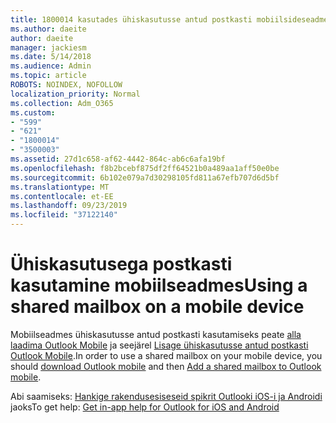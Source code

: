 ```yaml
---
title: 1800014 kasutades ühiskasutusse antud postkasti mobiilsideseadme
ms.author: daeite
author: daeite
manager: jackiesm
ms.date: 5/14/2018
ms.audience: Admin
ms.topic: article
ROBOTS: NOINDEX, NOFOLLOW
localization_priority: Normal
ms.collection: Adm_O365
ms.custom:
- "599"
- "621"
- "1800014"
- "3500003"
ms.assetid: 27d1c658-af62-4442-864c-ab6c6afa19bf
ms.openlocfilehash: f8b2bcebf875df2ff64521b0a489aa1aff50e0be
ms.sourcegitcommit: 6b102e079a7d30298105fd811a67efb707d6d5bf
ms.translationtype: MT
ms.contentlocale: et-EE
ms.lasthandoff: 09/23/2019
ms.locfileid: "37122140"
---
```

# <a name="using-a-shared-mailbox-on-a-mobile-device"></a><span data-ttu-id="a85de-102">Ühiskasutusega postkasti kasutamine mobiilseadmes</span><span class="sxs-lookup"><span data-stu-id="a85de-102">Using a shared mailbox on a mobile device</span></span>

<span data-ttu-id="a85de-103">Mobiilseadmes ühiskasutusse antud postkasti kasutamiseks peate [alla laadima Outlook Mobile](https://products.office.com/en-us/outlook-mobile-for-android-and-ios) ja seejärel [Lisage ühiskasutusse antud postkasti Outlook Mobile](https://support.office.com/en-us/article/Add-a-shared-mailbox-to-Outlook-mobile-f866242c-81b2-472e-8776-6c49c5473c9f).</span><span class="sxs-lookup"><span data-stu-id="a85de-103">In order to use a shared mailbox on your mobile device, you should [download Outlook mobile](https://products.office.com/en-us/outlook-mobile-for-android-and-ios) and then [Add a shared mailbox to Outlook mobile](https://support.office.com/en-us/article/Add-a-shared-mailbox-to-Outlook-mobile-f866242c-81b2-472e-8776-6c49c5473c9f).</span></span>
  
<span data-ttu-id="a85de-104">Abi saamiseks: [Hankige rakendusesiseseid spikrit Outlooki iOS-i ja Androidi](https://support.office.com/article/Get-in-app-help-for-Outlook-for-iOS-and-Android-218a22d1-9fa5-4889-b689-de1c63493243) jaoks</span><span class="sxs-lookup"><span data-stu-id="a85de-104">To get help: [Get in-app help for Outlook for iOS and Android](https://support.office.com/article/Get-in-app-help-for-Outlook-for-iOS-and-Android-218a22d1-9fa5-4889-b689-de1c63493243)</span></span>
  